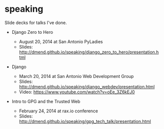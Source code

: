 speaking
========

Slide decks for talks I've done.

* Django Zero to Hero
    - August 20, 2014 at San Antonio PyLadies
    - Slides: http://dmend.github.io/speaking/django_zero_to_hero/presentation.html

* Django
    - March 20, 2014 at San Antonio Web Development Group
    - Slides: http://dmend.github.io/speaking/django_webdev/presentation.html
    - Video: https://www.youtube.com/watch?v=oEe_3Z6kEJ0

* Intro to GPG and the Trusted Web 
    - February 24, 2014 at rax.io conference
    - Slides: http://dmend.github.io/speaking/gpg_tech_talk/presentation.html
